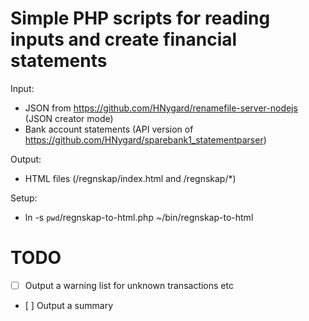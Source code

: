 # Simple PHP scripts for reading inputs and create financial statements

Input:
- JSON from https://github.com/HNygard/renamefile-server-nodejs (JSON creator mode)
- Bank account statements (API version of https://github.com/HNygard/sparebank1_statementparser)

Output:
- HTML files (/regnskap/index.html and /regnskap/*)

Setup:
- ln -s `pwd`/regnskap-to-html.php ~/bin/regnskap-to-html


# TODO
- [ ] Output a warning list for unknown transactions etc
- [ ] Output a summary